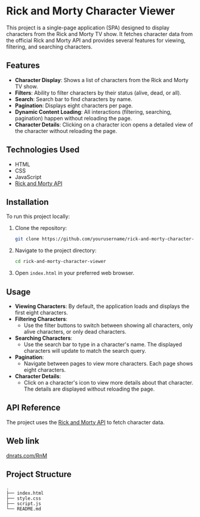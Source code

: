 # Rick and Morty Character Viewer

This project is a single-page application (SPA) designed to display characters from the Rick and Morty TV show. It fetches character data from the official Rick and Morty API and provides several features for viewing, filtering, and searching characters.

## Features

- **Character Display**: Shows a list of characters from the Rick and Morty TV show.
- **Filters**: Ability to filter characters by their status (alive, dead, or all).
- **Search**: Search bar to find characters by name.
- **Pagination**: Displays eight characters per page.
- **Dynamic Content Loading**: All interactions (filtering, searching, pagination) happen without reloading the page.
- **Character Details**: Clicking on a character icon opens a detailed view of the character without reloading the page.

## Technologies Used

- HTML
- CSS
- JavaScript
- [Rick and Morty API](https://rickandmortyapi.com/)

## Installation

To run this project locally:

1. Clone the repository:
    ```sh
    git clone https://github.com/yourusername/rick-and-morty-character-viewer.git
    ```
2. Navigate to the project directory:
    ```sh
    cd rick-and-morty-character-viewer
    ```
3. Open `index.html` in your preferred web browser.

## Usage

- **Viewing Characters**: By default, the application loads and displays the first eight characters.
- **Filtering Characters**:
  - Use the filter buttons to switch between showing all characters, only alive characters, or only dead characters.
- **Searching Characters**:
  - Use the search bar to type in a character's name. The displayed characters will update to match the search query.
- **Pagination**:
  - Navigate between pages to view more characters. Each page shows eight characters.
- **Character Details**:
  - Click on a character's icon to view more details about that character. The details are displayed without reloading the page.

## API Reference

The project uses the [Rick and Morty API](https://rickandmortyapi.com/documentation) to fetch character data.

## Web link

[dnrats.com/RnM](https://www.dnrats.com/RnM/)

## Project Structure

```plaintext
.
├── index.html
├── style.css
├── script.js
└── README.md



